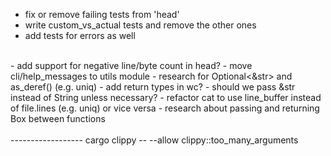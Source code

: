 - fix or remove failing tests from 'head'
- write custom_vs_actual tests and remove the other ones
- add tests for errors as well
<br>
- add support for negative line/byte count in head?
- move cli/help_messages to utils module
- research for Optional<&str> and as_deref() (e.g. uniq)
- add return types in wc?
- should we pass &str instead of String unless necessary?
- refactor cat to use line_buffer instead of file.lines (e.g. uniq) or vice versa
- research about passing and returning  Box<dyn Write> between functions
<br><br>
------------------
cargo clippy -- --allow clippy::too_many_arguments